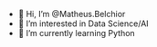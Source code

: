 - 👋 Hi, I’m @Matheus.Belchior
- 👀 I’m interested in Data Science/AI
- 🌱 I’m currently learning Python
